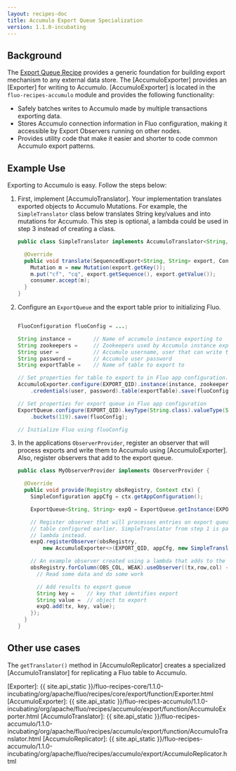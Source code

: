 ```yaml
---
layout: recipes-doc
title: Accumulo Export Queue Specialization
version: 1.1.0-incubating
---
```

## Background

The [Export Queue Recipe][1] provides a generic foundation for building export mechanism to any
external data store. The [AccumuloExporter] provides an [Exporter] for writing to
Accumulo. [AccumuloExporter] is located in the `fluo-recipes-accumulo` module and provides the
following functionality:

 * Safely batches writes to Accumulo made by multiple transactions exporting data.
 * Stores Accumulo connection information in Fluo configuration, making it accessible by Export
   Observers running on other nodes.
 * Provides utility code that make it easier and shorter to code common Accumulo export patterns.

## Example Use

Exporting to Accumulo is easy. Follow the steps below:

1. First, implement [AccumuloTranslator].  Your implementation translates exported
   objects to Accumulo Mutations. For example, the `SimpleTranslator` class below translates String
   key/values and into mutations for Accumulo.  This step is optional, a lambda could
   be used in step 3 instead of creating a class.

   ```java
   public class SimpleTranslator implements AccumuloTranslator<String,String> {

     @Override
     public void translate(SequencedExport<String, String> export, Consumer<Mutation> consumer) {
       Mutation m = new Mutation(export.getKey());
       m.put("cf", "cq", export.getSequence(), export.getValue());
       consumer.accept(m);
     }
   }

   ```

2. Configure an `ExportQueue` and the export table prior to initializing Fluo.

   ```java

   FluoConfiguration fluoConfig = ...;

   String instance =       // Name of accumulo instance exporting to
   String zookeepers =     // Zookeepers used by Accumulo instance exporting to
   String user =           // Accumulo username, user that can write to exportTable
   String password =       // Accumulo user password
   String exportTable =    // Name of table to export to

   // Set properties for table to export to in Fluo app configuration.
   AccumuloExporter.configure(EXPORT_QID).instance(instance, zookeepers)
       .credentials(user, password).table(exportTable).save(fluoConfig);

   // Set properties for export queue in Fluo app configuration
   ExportQueue.configure(EXPORT_QID).keyType(String.class).valueType(String.class)
       .buckets(119).save(fluoConfig);

   // Initialize Fluo using fluoConfig
   ```

3.  In the applications `ObserverProvider`, register an observer that will process exports and write
    them to Accumulo using [AccumuloExporter].  Also, register observers that add to the export
    queue.

    ```java
    public class MyObserverProvider implements ObserverProvider {

      @Override
      public void provide(Registry obsRegistry, Context ctx) {
        SimpleConfiguration appCfg = ctx.getAppConfiguration();

        ExportQueue<String, String> expQ = ExportQueue.getInstance(EXPORT_QID, appCfg);

        // Register observer that will processes entries on export queue and write them to the Accumulo
        // table configured earlier. SimpleTranslator from step 1 is passed here, could have used a
        // lambda instead.
        expQ.registerObserver(obsRegistry,
            new AccumuloExporter<>(EXPORT_QID, appCfg, new SimpleTranslator()));

        // An example observer created using a lambda that adds to the export queue.
        obsRegistry.forColumn(OBS_COL, WEAK).useObserver((tx,row,col) -> {
          // Read some data and do some work

          // Add results to export queue
          String key =    // key that identifies export
          String value =  // object to export
          expQ.add(tx, key, value);
        });
      }
    }
    ```

## Other use cases

The `getTranslator()` method in [AccumuloReplicator] creates a specialized [AccumuloTranslator] for replicating a Fluo table to Accumulo.

[1]: /docs/fluo-recipes/1.1.0-incubating/export-queue/
[Exporter]: {{ site.api_static }}/fluo-recipes-core/1.1.0-incubating/org/apache/fluo/recipes/core/export/function/Exporter.html
[AccumuloExporter]: {{ site.api_static }}/fluo-recipes-accumulo/1.1.0-incubating/org/apache/fluo/recipes/accumulo/export/function/AccumuloExporter.html
[AccumuloTranslator]: {{ site.api_static }}/fluo-recipes-accumulo/1.1.0-incubating/org/apache/fluo/recipes/accumulo/export/function/AccumuloTranslator.html
[AccumuloReplicator]: {{ site.api_static }}/fluo-recipes-accumulo/1.1.0-incubating/org/apache/fluo/recipes/accumulo/export/AccumuloReplicator.html

